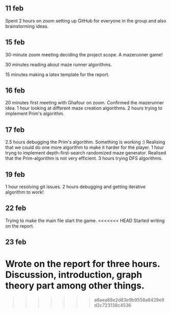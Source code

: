## 11 feb
Spent 2 hours on zoom setting up GitHub for everyone in the group and also brainstorming ideas.


## 15 feb
30-minute zoom meeting deciding the project scope. A mazerunner game!

30 minutes reading about maze runner algorithms.

15 minutes making a latex template for the report.


## 16 feb
20 minutes first meeting with Ghafour on zoom. Confirmed the mazerunner idea.
1 hour looking at different maze creation algorithms.
2 hours trying to implement Prim's algorithm.

## 17 feb
2.5 hours debugging the Prim's algorithm. Something is working :) Realising that we could do one more algorithm to make it harder for the player. 
1 hour tryng to implement depth-first-search randomized maze generator. Realised that the Prim-algorithm is not very efficient. 
3 hours trying DFS algorithms.  

## 19 feb
1 hour resolving git issues. 2 hours debugging and getting iterative algorithm to work! 

## 22 feb
Trying to make the main file start the game. 
<<<<<<< HEAD
Started writing on the report. 

## 23 feb 
Wrote on the report for three hours. Discussion, introduction, graph theory part among other things.
=======
>>>>>>> a8aea88e2d83e9b9558a8429e9d2c723138c4536
